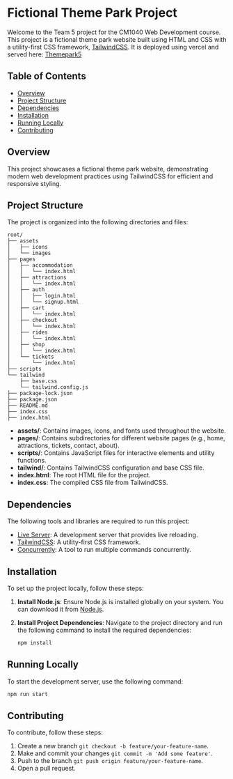# Fictional Theme Park Project

Welcome to the Team 5 project for the CM1040 Web Development course. This project is a fictional theme park website built using HTML and CSS with a utility-first CSS framework, [TailwindCSS](https://tailwindcss.com/). It is deployed using vercel and served here: [Themepark5](https://themepark5.vercel.app/)

## Table of Contents
- [Overview](#overview)
- [Project Structure](#project-structure)
- [Dependencies](#dependencies)
- [Installation](#installation)
- [Running Locally](#running-locally)
- [Contributing](#contributing)

## Overview
This project showcases a fictional theme park website, demonstrating modern web development practices using TailwindCSS for efficient and responsive styling.

## Project Structure
The project is organized into the following directories and files:

```
root/
├── assets
│   ├── icons
│   └── images
├── pages
│   ├── accommodation
│   │   └── index.html
│   ├── attractions
│   │   └── index.html
│   ├── auth
│   │   ├── login.html
│   │   └── signup.html
│   ├── cart
│   │   └── index.html
│   ├── checkout
│   │   └── index.html
│   ├── rides
│   │   └── index.html
│   ├── shop
│   │   └── index.html
│   └── tickets
│       └── index.html
├── scripts
└── tailwind
    ├── base.css
    └── tailwind.config.js
├── package-lock.json
├── package.json
├── README.md
├── index.css
├── index.html
```

- **assets/**: Contains images, icons, and fonts used throughout the website.
- **pages/**: Contains subdirectories for different website pages (e.g., home, attractions, tickets, contact, about).
- **scripts/**: Contains JavaScript files for interactive elements and utility functions.
- **tailwind/**: Contains TailwindCSS configuration and base CSS file.
- **index.html**: The root HTML file for the project.
- **index.css**: The compiled CSS file from TailwindCSS.

## Dependencies
The following tools and libraries are required to run this project:
- [Live Server](https://www.npmjs.com/package/live-server): A development server that provides live reloading.
- [TailwindCSS](https://tailwindcss.com/): A utility-first CSS framework.
- [Concurrently](https://www.npmjs.com/package/concurrently): A tool to run multiple commands concurrently.

## Installation
To set up the project locally, follow these steps:

1. **Install Node.js**: Ensure Node.js is installed globally on your system. You can download it from [Node.js](https://nodejs.org/en/download/package-manager).

2. **Install Project Dependencies**: Navigate to the project directory and run the following command to install the required dependencies:
    ```bash
    npm install
    ```

## Running Locally
To start the development server, use the following command:
```bash
npm run start
```

## Contributing
To contribute, follow these steps:

1. Create a new branch `git checkout -b feature/your-feature-name`.
2. Make and commit your changes `git commit -m 'Add some feature'`.
3. Push to the branch `git push origin feature/your-feature-name`.
4. Open a pull request.
